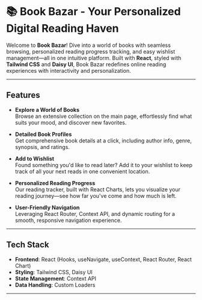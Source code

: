# 

# 📚 Book Bazar - Your Personalized Digital Reading Haven

Welcome to **Book Bazar**! Dive into a world of books with seamless browsing, personalized reading progress tracking, and easy wishlist management—all in one intuitive platform. Built with **React**, styled with **Tailwind CSS** and **Daisy UI**, Book Bazar redefines online reading experiences with interactivity and personalization.

---

## Features

- **Explore a World of Books**  
  Browse an extensive collection on the main page, effortlessly find what suits your mood, and discover new favorites.

- **Detailed Book Profiles**  
  Get comprehensive book details at a click, including author info, genre, synopsis, and ratings.

- **Add to Wishlist**  
  Found something you'd like to read later? Add it to your wishlist to keep track of all your next reads in one convenient location.

- **Personalized Reading Progress**  
  Our reading tracker, built with React Charts, lets you visualize your reading journey—see how far you've come and how much is left.

- **User-Friendly Navigation**  
  Leveraging React Router, Context API, and dynamic routing for a smooth, responsive navigation experience.

---

## Tech Stack

- **Frontend**: React (Hooks, useNavigate, useContext, React Router, React Chart)
- **Styling**: Tailwind CSS, Daisy UI
- **State Management**: Context API
- **Data Handling**: Custom Loaders

---

